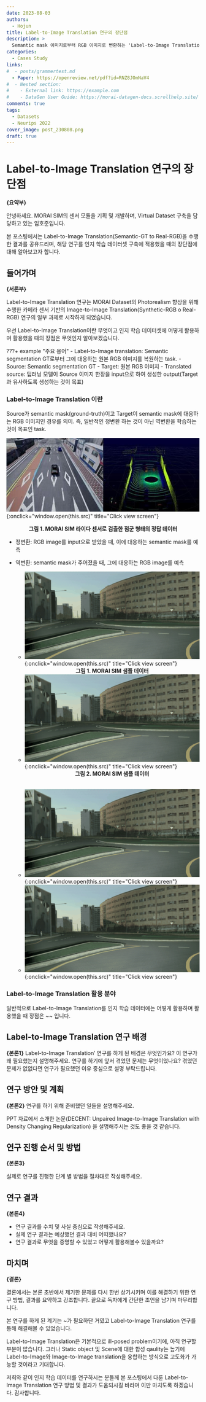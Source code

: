 ```yaml
---
date: 2023-08-03
authors:
  - Hojun
title: Label-to-Image Translation 연구의 장단점
description: >
  Semantic mask 이미지로부터 RGB 이미지로 변환하는 'Label-to-Image Translation' 연구 결과를 기록하며 본 연구 기법의 장점과 단점을 알아봅니다.
categories:
  - Cases Study
links:
#  - posts/grammertest.md
  - Paper: https://openreview.net/pdf?id=RNZ8JOmNaV4
#  - Nested section:
#    - External link: https://example.com
#    - DataGen User Guide: https://morai-datagen-docs.scrollhelp.site/
comments: true
tags:
  - Datasets
  - Neurips 2022
cover_image: post_230808.png
draft: true
---
```


# Label-to-Image Translation 연구의 장단점
**{요약부}**

안녕하세요. MORAI SIM의 센서 모듈을 기획 및 개발하며, Virtual Dataset 구축을 담당하고 있는 임호준입니다.

본 포스팅에서는 Label-to-Image Translation(Semantic-GT to Real-RGB)을 수행한 결과를 공유드리며, 해당 연구를 인지 학습 데이터셋 구축에 적용했을 때의 장단점에 대해 알아보고자 합니다.


## 들어가며
**{서론부}**

Label-to-Image Translation 연구는 MORAI Dataset의 Photorealism 향상을 위해 수행한 카메라 센서 기반의 Image-to-Image Translation(Synthetic-RGB o Real-RGB) 연구의 일부 과제로 시작하게 되었습니다.

우선 Label-to-Image Translation이란 무엇이고 인지 학습 데이터셋에 어떻게 활용하며 활용했을 때의 장점은 무엇인지 알아보겠습니다.

???+ example "주요 용어"
    - Label-to-Image translation: Semantic segmentation GT로부터 그에 대응하는 원본 RGB 이미지를 복원하는 task.
    - Source: Semantic segmentation GT
    - Target: 원본 RGB 이미지
    - Translated source: 딥러닝 모델이 Source 이미지 한장을 input으로 하여 생성한 output(Target과 유사하도록 생성하는 것이 목표)

### Label-to-Image Translation 이란
Source가 semantic mask(ground-truth)이고 Target이 semantic mask에 대응하는 RGB 이미지인 경우를 의미.
즉, 일반적인 정변환 하는 것이 아닌 역변환을 학습하는 것이 목표인 task.

![23-07-20/그림1.png](23-07-20/그림1.png){:onclick="window.open(this.src)" title="Click view screen"}
<figcaption><b><center>그림 1. MORAI SIM 라이다 센서로 검출한 점군 형태의 정답 데이터</center></b></figcaption>

  - 정변환: RGB image를 input으로 받았을 때, 이에 대응하는 semantic mask를 예측
  - 역변환: semantic mask가 주어졌을 때, 그에 대응하는 RGB image를 예측  

    <div class="grid cards" markdown>

    - ![23-07-20/그림1.png](23-07-20/영상1.gif){:onclick="window.open(this.src)" title="Click view screen"}
      <figcaption><b><center>그림 1. MORAI SIM 샘플 데이터</center></b></figcaption>
    - ![23-07-20/그림1.png](23-07-20/영상1.gif){:onclick="window.open(this.src)" title="Click view screen"}
      <figcaption><b><center>그림 2. MORAI SIM 샘플 데이터</center></b></figcaption>

    </div>
    <br>

    <div class="grid cards" markdown>

    - ![23-07-20/그림1.png](23-07-20/영상1.gif){:onclick="window.open(this.src)" title="Click view screen"}
    - ![23-07-20/그림1.png](23-07-20/영상1.gif){:onclick="window.open(this.src)" title="Click view screen"}
      
    </div>
    
### Label-to-Image Translation 활용 분야
일반적으로 Label-to-Image Translation를 인지 학습 데이터에는 어떻게 활용하며 활용했을 때 장점은 ~~ 입니다.


## Label-to-Image Translation 연구 배경
**{본론1}**
Label-to-Image Translation’  연구를 하게 된 배경은 무엇인가요? 이 연구가 왜 필요했는지 설명해주세요. 연구를 하기에 앞서 겪었던 문제는 무엇이었나요?
겪었던 문제가 없없다면 연구가 필요했던 이유 중심으로 설명 부탁드립니다.

## 연구 방안 및 계획
**{본론2}**
연구를 하기 위해 준비했던 일들을 설명해주세요.

PPT 자료에서 소개한 논문(DECENT: Unpaired Image-to-Image Translation with Density Changing Regularization) 을 설명해주시는 것도 좋을 것 같습니다.

## 연구 진행 순서 및 방법
**{본론3}**

실제로 연구를 진행한 단계 별 방법을 절차대로 작성해주세요.

## 연구 결과
**{본론4}**

 - 연구 결과를 수치 및 사실 중심으로 작성해주세요.  
 - 실제 연구 결과는 예상했던 결과 대비 어떠했나요? 
 - 연구 결과로 무엇을 증명할 수 있었고 어떻게 활용해볼수 있을까요?

## 마치며
**{결론}**

결론에서는 본론 초반에서 제기한 문제를 다시 한번 상기시키며 이를 해결하기 위한 연구 방법, 결과를 요약하고 강조합니다. 끝으로 독자에게 간단한 조언을 남기며 마무리합니다.

본 연구를 하게 된 계기는 ~가 필요하단 거였고 Label-to-Image Translation 연구를 통해 해결해볼 수 있었습니다. 

Label-to-Image Translation은 기본적으로 ill-posed problem이기에, 아직 연구할 부분이 많습니다. 그러나 Static object 및 Scene에 대한 합성 qaulity는 높기에 Label-to-Image와 Image-to-Image translation을 융합하는 방식으로 고도화가 가능할 것이라고 기대합니다.

저희와 같이 인지 학습 데이터를 연구하시는 분들께 본 포스팅에서 다룬 Label-to-Image Translation 연구 방법 및 결과가 도움되시길 바라며 이만 마치도록 하겠습니다. 감사합니다.
